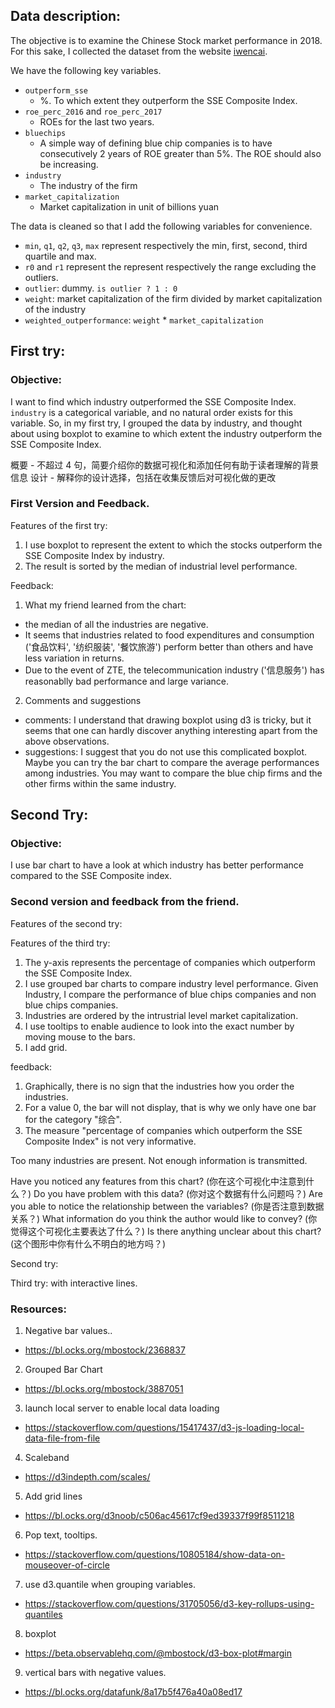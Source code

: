 ## Data description:

The objective is to examine the Chinese Stock market performance in 2018. For this sake, I collected the dataset from the website [iwencai](http://www.iwencai.com).

We have the following key variables.
- `outperform_sse` 
  - %. To which extent they outperform the SSE Composite Index.
- `roe_perc_2016` and `roe_perc_2017`
  -  ROEs for the last two years.
- `bluechips`
  - A simple way of defining blue chip companies is to have consecutively 2 years of ROE greater than 5%. The ROE should also be increasing.
- `industry`
  - The industry of the firm
- `market_capitalization`
  - Market capitalization in unit of billions yuan


The data is cleaned so that I add the following variables for convenience.
 - `min`, `q1`, `q2`, `q3`, `max` represent respectively the min, first, second, third quartile and max.
 - `r0` and `r1` represent the represent respectively the range excluding the outliers.
 - `outlier`: dummy. `is outlier ? 1 : 0`
 - `weight`: market capitalization of the firm divided by market capitalization of the industry
 - `weighted_outperformance`: `weight` * `market_capitalization`

## First try:

### Objective: 

I want to find which industry outperformed the SSE Composite Index. `industry` is a categorical variable, and no natural order exists for this variable. So, in my first try, I grouped the data by industry, and thought about using boxplot to examine to which extent the industry outperform the SSE Composite Index.

概要 - 不超过 4 句，简要介绍你的数据可视化和添加任何有助于读者理解的背景信息
设计 - 解释你的设计选择，包括在收集反馈后对可视化做的更改

### First Version and Feedback.

Features of the first try:
1. I use boxplot to represent the extent to which the stocks outperform the SSE Composite Index by industry.
2. The result is sorted by the median of industrial level performance.

Feedback:
1. What my friend learned from the chart: 
  - the median of all the industries are negative.
  - It seems that industries related to food expenditures and consumption ('食品饮料', '纺织服装', '餐饮旅游') perform better than others and have less variation in returns. 
  - Due to the event of ZTE, the telecommunication industry ('信息服务') has reasonablly bad performance and large variance.
2. Comments and suggestions
  - comments: I understand that drawing boxplot using d3 is tricky, but it seems that one can hardly discover  anything interesting apart from the above observations.
  - suggestions: I suggest that you do not use this complicated boxplot. Maybe you can try the bar chart to compare the average performances among industries. You may want to compare the blue chip firms and the other firms within the same industry.

## Second Try:

### Objective: 

I use bar chart to have a look at which industry has better performance compared to the SSE Composite index.

### Second version and feedback from the friend.

Features of the second try:



Features of the third try:
1. The y-axis represents the percentage of companies which outperform the SSE Composite Index.
2. I use grouped bar charts to compare industry level performance. Given Industry, I compare the performance of blue chips companies and non blue chips companies.
3. Industries are ordered by the intrustrial level market capitalization.
4. I use tooltips to enable audience to look into the exact number by moving mouse to the bars.
5. I add grid.

feedback:
1. Graphically, there is no sign that the industries how you order the industries.
2. For a value 0, the bar will not display, that is why we only have one bar for the category "综合". 
3. The measure "percentage of companies which outperform the SSE Composite Index" is not very informative.

Too many industries are present. Not enough information is transmitted.


Have you noticed any features from this chart? (你在这个可视化中注意到什么？)
Do you have problem with this data? (你对这个数据有什么问题吗？)
Are you able to notice the relationship between the variables? (你是否注意到数据关系？)
What information do you think the author would like to convey?  (你觉得这个可视化主要表达了什么？)
Is there anything unclear about this chart? (这个图形中你有什么不明白的地方吗？)

Second try:

Third try: with interactive lines.



### Resources:
1. Negative bar values..
  - https://bl.ocks.org/mbostock/2368837
2. Grouped Bar Chart
  - https://bl.ocks.org/mbostock/3887051
3. launch local server to enable local data loading
  - https://stackoverflow.com/questions/15417437/d3-js-loading-local-data-file-from-file
4. Scaleband
  - https://d3indepth.com/scales/
5. Add grid lines
  - https://bl.ocks.org/d3noob/c506ac45617cf9ed39337f99f8511218
6. Pop text, tooltips.
  - https://stackoverflow.com/questions/10805184/show-data-on-mouseover-of-circle
7. use d3.quantile when grouping variables.
  - https://stackoverflow.com/questions/31705056/d3-key-rollups-using-quantiles
8. boxplot
  - https://beta.observablehq.com/@mbostock/d3-box-plot#margin
9. vertical bars with negative values.
  - https://bl.ocks.org/datafunk/8a17b5f476a40a08ed17



